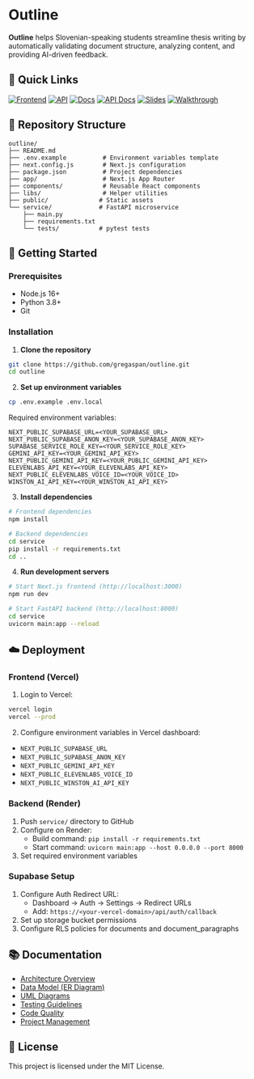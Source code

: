 # Outline

**Outline** helps Slovenian-speaking students streamline thesis writing by automatically validating document structure, analyzing content, and providing AI-driven feedback.

## 🔗 Quick Links

[![Frontend](https://img.shields.io/badge/Frontend-Visit-blue)](https://hioutline.vercel.app/)
[![API](https://img.shields.io/badge/API-Endpoint-green)](https://outline-api.onrender.com/)
[![Docs](https://img.shields.io/badge/Documentation-Read-orange)](https://outline-1.gitbook.io/outline)
[![API Docs](https://img.shields.io/badge/API-Documentation-yellow)](https://outline-api.onrender.com/docs)
[![Slides](https://img.shields.io/badge/Presentation-View-red)](https://docs.google.com/presentation/d/11TM090TTfFLzfuxOkDBz5fUKdauTpoYypmjBFcOKiiE/edit?usp=sharing)
[![Walkthrough](https://img.shields.io/badge/Walkthrough-Watch-purple)](https://www.loom.com/share/009831feafe14009ae718fbc9fb5678a)

## 📂 Repository Structure

```
outline/
├── README.md
├── .env.example          # Environment variables template
├── next.config.js        # Next.js configuration
├── package.json          # Project dependencies
├── app/                  # Next.js App Router
├── components/           # Reusable React components
├── libs/                 # Helper utilities
├── public/              # Static assets
└── service/             # FastAPI microservice
    ├── main.py
    ├── requirements.txt
    └── tests/           # pytest tests
```

## 🚀 Getting Started

### Prerequisites
- Node.js 16+
- Python 3.8+
- Git

### Installation

1. **Clone the repository**
```bash
git clone https://github.com/gregaspan/outline.git
cd outline
```

2. **Set up environment variables**
```bash
cp .env.example .env.local
```

Required environment variables:
```env
NEXT_PUBLIC_SUPABASE_URL=<YOUR_SUPABASE_URL>
NEXT_PUBLIC_SUPABASE_ANON_KEY=<YOUR_SUPABASE_ANON_KEY>
SUPABASE_SERVICE_ROLE_KEY=<YOUR_SERVICE_ROLE_KEY>
GEMINI_API_KEY=<YOUR_GEMINI_API_KEY>
NEXT_PUBLIC_GEMINI_API_KEY=<YOUR_PUBLIC_GEMINI_API_KEY>
ELEVENLABS_API_KEY=<YOUR_ELEVENLABS_API_KEY>
NEXT_PUBLIC_ELEVENLABS_VOICE_ID=<YOUR_VOICE_ID>
WINSTON_AI_API_KEY=<YOUR_WINSTON_AI_API_KEY>
```

3. **Install dependencies**
```bash
# Frontend dependencies
npm install

# Backend dependencies
cd service
pip install -r requirements.txt
cd ..
```

4. **Run development servers**
```bash
# Start Next.js frontend (http://localhost:3000)
npm run dev

# Start FastAPI backend (http://localhost:8000)
cd service
uvicorn main:app --reload
```

## ☁️ Deployment

### Frontend (Vercel)
1. Login to Vercel:
```bash
vercel login
vercel --prod
```

2. Configure environment variables in Vercel dashboard:
- `NEXT_PUBLIC_SUPABASE_URL`
- `NEXT_PUBLIC_SUPABASE_ANON_KEY`
- `NEXT_PUBLIC_GEMINI_API_KEY`
- `NEXT_PUBLIC_ELEVENLABS_VOICE_ID`
- `NEXT_PUBLIC_WINSTON_AI_API_KEY`

### Backend (Render)
1. Push `service/` directory to GitHub
2. Configure on Render:
   - Build command: `pip install -r requirements.txt`
   - Start command: `uvicorn main:app --host 0.0.0.0 --port 8000`
3. Set required environment variables

### Supabase Setup
1. Configure Auth Redirect URL:
   - Dashboard → Auth → Settings → Redirect URLs
   - Add: `https://<your-vercel-domain>/api/auth/callback`
2. Set up storage bucket permissions
3. Configure RLS policies for documents and document_paragraphs

## 📚 Documentation

- [Architecture Overview](https://outline-1.gitbook.io/outline/design-and-architecture/architecture-overview)
- [Data Model (ER Diagram)](https://outline-1.gitbook.io/outline/design-and-architecture/data-model)
- [UML Diagrams](https://outline-1.gitbook.io/outline/design-and-architecture/uml-diagrams)
- [Testing Guidelines](https://outline-1.gitbook.io/outline/quality-and-testing/testing)
- [Code Quality](https://outline-1.gitbook.io/outline/quality-and-testing/code-quality)
- [Project Management](https://outline-1.gitbook.io/outline/project-management/project-management)

## 📝 License

This project is licensed under the MIT License.

